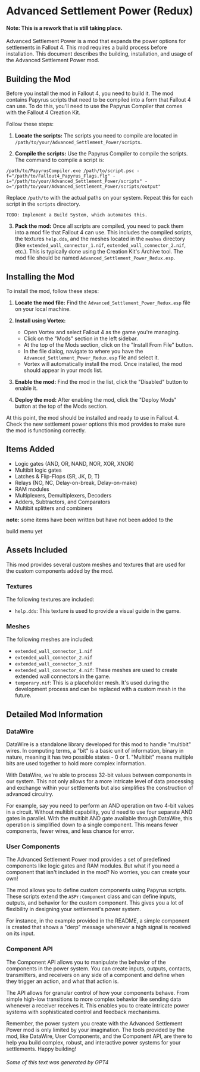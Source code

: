 # Advanced Settlement Power (Redux)

#### Note: This is a rework that is still taking place.

Advanced Settlement Power is a mod that expands the power options for settlements in Fallout 4. This mod requires a build process before installation. This document describes the building, installation, and usage of the Advanced Settlement Power mod.

## Building the Mod

Before you install the mod in Fallout 4, you need to build it. The mod contains Papyrus scripts that need to be compiled into a form that Fallout 4 can use. To do this, you'll need to use the Papyrus Compiler that comes with the Fallout 4 Creation Kit.

Follow these steps:

1. **Locate the scripts:** The scripts you need to compile are located in `/path/to/your/Advanced_Settlement_Power/scripts`.

2. **Compile the scripts:** Use the Papyrus Compiler to compile the scripts. The command to compile a script is:

```
/path/to/PapyrusCompiler.exe /path/to/script.psc -f="/path/to/Fallout4_Papyrus_Flags.flg" -i="/path/to/your/Advanced_Settlement_Power/scripts" -o="/path/to/your/Advanced_Settlement_Power/scripts/output"
```

Replace `/path/to` with the actual paths on your system. Repeat this for each script in the `scripts` directory.

    TODO: Implement a Build System, which automates this.

3. **Pack the mod:** Once all scripts are compiled, you need to pack them into a mod file that Fallout 4 can use. This includes the compiled scripts, the textures `help.dds`, and the meshes located in the `meshes` directory (like `extended_wall_connector_1.nif`, `extended_wall_connector_2.nif`, etc.). This is typically done using the Creation Kit's Archive tool. The mod file should be named `Advanced_Settlement_Power_Redux.esp`.

## Installing the Mod

To install the mod, follow these steps:

1. **Locate the mod file:** Find the `Advanced_Settlement_Power_Redux.esp` file on your local machine.

2. **Install using Vortex:** 

    - Open Vortex and select Fallout 4 as the game you're managing. 
    - Click on the "Mods" section in the left sidebar.
    - At the top of the Mods section, click on the "Install From File" button.
    - In the file dialog, navigate to where you have the `Advanced_Settlement_Power_Redux.esp` file and select it.
    - Vortex will automatically install the mod. Once installed, the mod should appear in your mods list.

3. **Enable the mod:** Find the mod in the list, click the "Disabled" button to enable it. 

4. **Deploy the mod:** After enabling the mod, click the "Deploy Mods" button at the top of the Mods section. 

At this point, the mod should be installed and ready to use in Fallout 4. Check the new settlement power options this mod provides to make sure the mod is functioning correctly. 

## Items Added
* Logic gates (AND, OR, NAND, NOR, XOR, XNOR)
* Multibit logic gates
* Latches & Flip-Flops (SR, JK, D, T)
* Relays (NO, NC, Delay-on-break, Delay-on-make)
* RAM modules
* Multiplexers, Demultiplexers, Decoders
* Adders, Subtractors, and Comparators
* Multibit splitters and combiners

**note:** some items have been written but have not been added to the

 build menu yet

## Assets Included

This mod provides several custom meshes and textures that are used for the custom components added by the mod. 

### Textures

The following textures are included:

- `help.dds`: This texture is used to provide a visual guide in the game.

### Meshes

The following meshes are included:

- `extended_wall_connector_1.nif`
- `extended_wall_connector_2.nif`
- `extended_wall_connector_3.nif`
- `extended_wall_connector_4.nif`: These meshes are used to create extended wall connectors in the game.
- `temporary.nif`: This is a placeholder mesh. It's used during the development process and can be replaced with a custom mesh in the future.

## Detailed Mod Information

### DataWire

DataWire is a standalone library developed for this mod to handle "multibit" wires. In computing terms, a "bit" is a basic unit of information, binary in nature, meaning it has two possible states - 0 or 1. "Multibit" means multiple bits are used together to hold more complex information. 

With DataWire, we're able to process 32-bit values between components in our system. This not only allows for a more intricate level of data processing and exchange within your settlements but also simplifies the construction of advanced circuitry.

For example, say you need to perform an AND operation on two 4-bit values in a circuit. Without multibit capability, you'd need to use four separate AND gates in parallel. With the multibit AND gate available through DataWire, this operation is simplified down to a single component. This means fewer components, fewer wires, and less chance for error.

### User Components

The Advanced Settlement Power mod provides a set of predefined components like logic gates and RAM modules. But what if you need a component that isn't included in the mod? No worries, you can create your own!

The mod allows you to define custom components using Papyrus scripts. These scripts extend the `ASPr:Component` class and can define inputs, outputs, and behavior for the custom component. This gives you a lot of flexibility in designing your settlement's power system.

For instance, in the example provided in the README, a simple component is created that shows a "derp" message whenever a high signal is received on its input.

### Component API

The Component API allows you to manipulate the behavior of the components in the power system. You can create inputs, outputs, contacts, transmitters, and receivers on any side of a component and define when they trigger an action, and what that action is.

The API allows for granular control of how your components behave. From simple high-low transitions to more complex behavior like sending data whenever a receiver receives it. This enables you to create intricate power systems with sophisticated control and feedback mechanisms.

Remember, the power system you create with the Advanced Settlement Power mod is only limited by your imagination. The tools provided by the mod, like DataWire, User Components, and the Component API, are there to help you build complex, robust, and interactive power systems for your settlements. Happy building!


###### Some of this text was generated by GPT4
